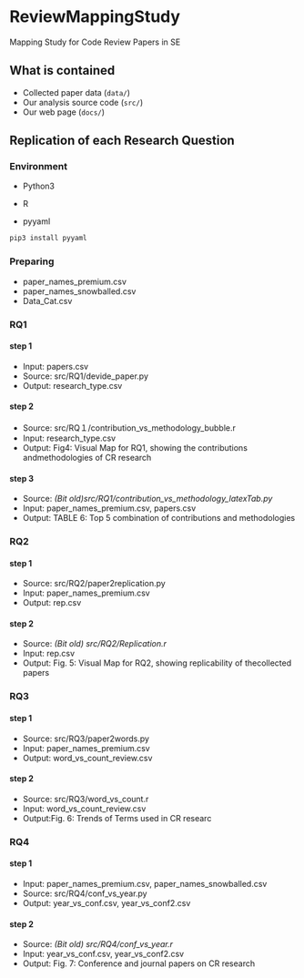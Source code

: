 # ReviewMappingStudy
Mapping Study for Code Review Papers in SE

## What is contained

* Collected paper data (`data/`)
* Our analysis source code (`src/`)
* Our web page (`docs/`)

## Replication of each Research Question

### Environment

* Python3
* R

* pyyaml

```sh
pip3 install pyyaml
```


### Preparing

* paper_names_premium.csv
* paper_names_snowballed.csv
* Data_Cat.csv

### RQ1

#### step 1

* Input: papers.csv
* Source: src/RQ1/devide_paper.py
* Output: research_type.csv

#### step 2

* Source: src/RQ１/contribution_vs_methodology_bubble.r
* Input: research_type.csv
* Output: Fig4: Visual Map for RQ1, showing the contributions andmethodologies of CR research

#### step 3
* Source: *(Bit old)src/RQ1/contribution_vs_methodology_latexTab.py*
* Input: paper_names_premium.csv, papers.csv
* Output: TABLE 6: Top 5 combination of contributions and methodologies


### RQ2

#### step 1
* Source: src/RQ2/paper2replication.py
* Input: paper_names_premium.csv
* Output: rep.csv

#### step 2
* Source: *(Bit old) src/RQ2/Replication.r*
* Input: rep.csv
* Output: Fig. 5: Visual Map for RQ2, showing replicability of thecollected papers

### RQ3

#### step 1

* Source: src/RQ3/paper2words.py
* Input: paper_names_premium.csv
* Output: word_vs_count_review.csv

#### step 2

* Source: src/RQ3/word_vs_count.r
* Input: word_vs_count_review.csv
* Output:Fig. 6: Trends of Terms used in CR researc

### RQ4

#### step 1

* Input: paper_names_premium.csv, paper_names_snowballed.csv
* Source: src/RQ4/conf_vs_year.py
* Output: year_vs_conf.csv, year_vs_conf2.csv

#### step 2

* Source: *(Bit old) src/RQ4/conf_vs_year.r*
* Input: year_vs_conf.csv, year_vs_conf2.csv
* Output: Fig. 7: Conference and journal papers on CR research